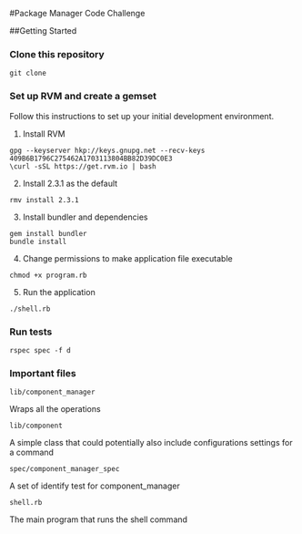 #Package Manager Code Challenge

##Getting Started
### Clone this repository

```
git clone
```

### Set up RVM and create a gemset

Follow this instructions to set up your initial development environment.

1. Install RVM
```
gpg --keyserver hkp://keys.gnupg.net --recv-keys 409B6B1796C275462A1703113804BB82D39DC0E3
\curl -sSL https://get.rvm.io | bash
```
2. Install 2.3.1 as the default
```
rmv install 2.3.1
```
3. Install bundler and dependencies
```
gem install bundler
bundle install
```

4. Change permissions to make application file executable
```
chmod +x program.rb
```
5. Run the application

```
./shell.rb
```
### Run tests


```
rspec spec -f d
```

### Important files
```
lib/component_manager
```
Wraps all the operations
```
lib/component
```
A simple class that could potentially also include configurations settings for a command
```
spec/component_manager_spec
```
A set of identify test for component_manager
```
shell.rb
```
The main program that runs the shell command

